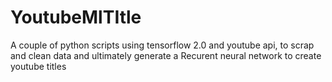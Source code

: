 # YoutubeMlTItle
A couple of python scripts using tensorflow 2.0 and youtube api, to scrap and clean data and ultimately generate a Recurent neural network to create youtube titles 
